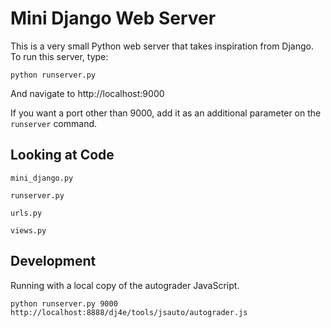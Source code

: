 
Mini Django Web Server
======================

This is a very small Python web server that takes inspiration from Django.  To
run this server, type:

    python runserver.py

And navigate to http://localhost:9000

If you want a port other than 9000, add it as an additional parameter on the
`runserver` command.

Looking at Code
---------------

`mini_django.py`

`runserver.py`

`urls.py`

`views.py`


Development
-----------

Running with a local copy of the autograder JavaScript.

    python runserver.py 9000 http://localhost:8888/dj4e/tools/jsauto/autograder.js

